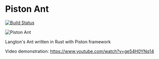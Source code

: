 # Piston Ant
[![Build Status](https://travis-ci.org/JosefKuchar/piston_ant.svg?branch=master)](https://travis-ci.org/JosefKuchar/piston_ant)

![Piston Ant](http://via.placeholder.com/1280x720)

Langton's Ant written in Rust with Piston framework

Video demonstration: https://www.youtube.com/watch?v=ge54H0YNq14
